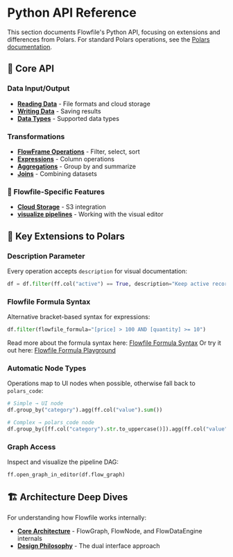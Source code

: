 # Python API Reference

This section documents Flowfile's Python API, focusing on extensions and differences from Polars. For standard Polars operations, see the [Polars documentation](https://pola-rs.github.io/polars/py-polars/html/reference/).

## 📘 Core API

### Data Input/Output
- [**Reading Data**](reading-data.md) - File formats and cloud storage
- [**Writing Data**](writing-data.md) - Saving results
- [**Data Types**](data-types.md) - Supported data types

### Transformations
- [**FlowFrame Operations**](flowframe-operations.md) - Filter, select, sort
- [**Expressions**](expressions.md) - Column operations
- [**Aggregations**](aggregations.md) - Group by and summarize
- [**Joins**](joins.md) - Combining datasets

### 🔐 Flowfile-Specific Features
- [**Cloud Storage**](cloud-connection-management.md) - S3 integration
- [**visualize pipelines**](visual-ui.md) - Working with the visual editor

## 🔑 Key Extensions to Polars

### Description Parameter
Every operation accepts `description` for visual documentation:
```python
df = df.filter(ff.col("active") == True, description="Keep active records")
```

### Flowfile Formula Syntax
Alternative bracket-based syntax for expressions:
```python
df.filter(flowfile_formula="[price] > 100 AND [quantity] >= 10")
```
Read more about the formula syntax here: [Flowfile Formula Syntax](expressions.md#flowfile-formula-syntax)
Or try it out here: [Flowfile Formula Playground](https://polars-expr-transformer-playground-whuwbghlymon84t5ciewp3.streamlit.app/)

### Automatic Node Types
Operations map to UI nodes when possible, otherwise fall back to `polars_code`:
```python
# Simple → UI node
df.group_by("category").agg(ff.col("value").sum())

# Complex → polars_code node
df.group_by([ff.col("category").str.to_uppercase()]).agg(ff.col("value").sum())
```

### Graph Access
Inspect and visualize the pipeline DAG:
```python
ff.open_graph_in_editor(df.flow_graph)
```

## 🏗️ Architecture Deep Dives

For understanding how Flowfile works internally:
- [**Core Architecture**](../core/flowfile-core.md) - FlowGraph, FlowNode, and FlowDataEngine internals
- [**Design Philosophy**](../flowfile-for-developers.md) - The dual interface approach
